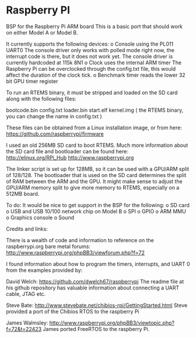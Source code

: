 Raspberry PI
============

BSP for the Raspberry Pi ARM board
This is a basic port that should work on either Model A or Model B.

It currently supports the following devices:
    o Console using the PL011 UART0
       The console driver only works with polled mode right now,
       the interrupt code is there, but it does not work yet.
       The console driver is currently hardcoded at 115k 8N1
    o Clock uses the internal ARM timer
       The Raspberry Pi can be overclocked through the config.txt file, this
       would affect the duration of the clock tick.
    o Benchmark timer reads the lower 32 bit GPU timer register

To run an RTEMS binary, it must be stripped and loaded on the SD card along with
the following files:

  bootcode.bin
  config.txt
  loader.bin
  start.elf
  kernel.img ( the RTEMS binary, you can change the name in config.txt )

These files can be obtained from a Linux installation image, or from here:
https://github.com/raspberrypi/firmware

I used an old 256MB SD card to boot RTEMS.
Much more information about the SD card file and bootloader can be found here:
http://elinux.org/RPi_Hub
http://www.raspberrypi.org

The linker script is set up for 128MB, so it can be used with a GPU/ARM split
of 128/128.
The bootloader that is used on the SD card determines the split of RAM between the
ARM and the GPU. It might make sense to adjust the GPU/ARM memory split to give
more memory to RTEMS, especially on a 512MB board.

To do:
    It would be nice to get support in the BSP for the following:
    o SD card
    o USB and USB 10/100 network chip on Model B
    o SPI
    o GPIO
    o ARM MMU
    o Graphics console
    o Sound

Credits and links:

  There is a wealth of code and information to reference on the raspberrypi.org bare metal forums:
  http://www.raspberrypi.org/phpBB3/viewforum.php?f=72

  I found information about how to program the timers, interrupts, and UART 0
  from the examples provided by:

  David Welch:
  https://github.com/dwelch67/raspberrypi
  The readme file at his github repository has valuable information about connecting a UART cable, JTAG etc.

  Steve Bate:
  http://www.stevebate.net/chibios-rpi/GettingStarted.html
  Steve provided a port of the Chibios RTOS to the raspberry Pi

  James Walmsley:
  http://www.raspberrypi.org/phpBB3/viewtopic.php?f=72&t=22423
  James ported FreeRTOS to the raspberry Pi.

